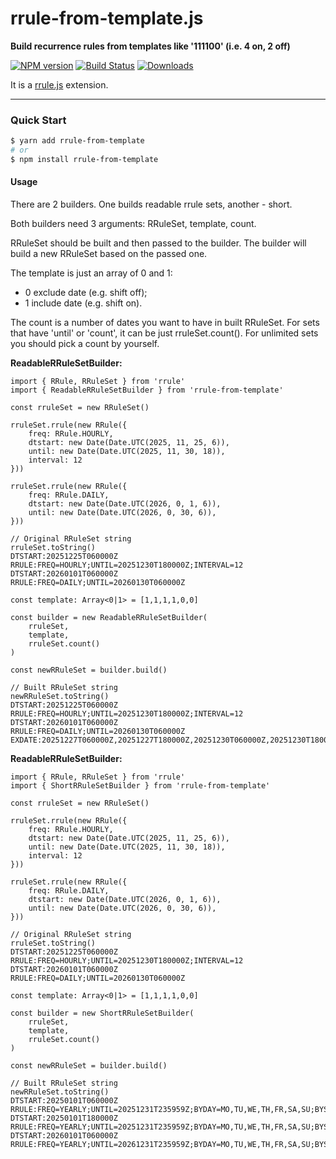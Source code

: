 rrule-from-template.js
======================

**Build recurrence rules from templates like '111100' (i.e. 4 on, 2 off)**

[![NPM version][npm-image]][npm-url]
[![Build Status][ci-image]][ci-url]
[![Downloads][downloads-image]][downloads-url]

It is a [rrule.js](https://github.com/jakubroztocil/rrule) extension.

* * *

### Quick Start

```bash
$ yarn add rrule-from-template
# or
$ npm install rrule-from-template
```

#### Usage

There are 2 builders. One builds readable rrule sets, another - short.

Both builders need 3 arguments: RRuleSet, template, count.

RRuleSet should be built and then passed to the builder. The builder will build a new RRuleSet based on the passed one.

The template is just an array of 0 and 1:
* 0 exclude date (e.g. shift off);
* 1 include date (e.g. shift on).

The count is a number of dates you want to have in built RRuleSet. For sets that have 'until' or 'count', it can be just rruleSet.count(). For unlimited sets you should pick a count by yourself. 

**ReadableRRuleSetBuilder:**
```es6
import { RRule, RRuleSet } from 'rrule'
import { ReadableRRuleSetBuilder } from 'rrule-from-template'

const rruleSet = new RRuleSet()

rruleSet.rrule(new RRule({
    freq: RRule.HOURLY,
    dtstart: new Date(Date.UTC(2025, 11, 25, 6)),
    until: new Date(Date.UTC(2025, 11, 30, 18)),
    interval: 12
}))

rruleSet.rrule(new RRule({
    freq: RRule.DAILY,
    dtstart: new Date(Date.UTC(2026, 0, 1, 6)),
    until: new Date(Date.UTC(2026, 0, 30, 6)),
}))

// Original RRuleSet string
rruleSet.toString()
DTSTART:20251225T060000Z
RRULE:FREQ=HOURLY;UNTIL=20251230T180000Z;INTERVAL=12
DTSTART:20260101T060000Z
RRULE:FREQ=DAILY;UNTIL=20260130T060000Z

const template: Array<0|1> = [1,1,1,1,0,0]

const builder = new ReadableRRuleSetBuilder(
    rruleSet,
    template,
    rruleSet.count()
)

const newRRuleSet = builder.build()

// Built RRuleSet string
newRRuleSet.toString()
DTSTART:20251225T060000Z
RRULE:FREQ=HOURLY;UNTIL=20251230T180000Z;INTERVAL=12
DTSTART:20260101T060000Z
RRULE:FREQ=DAILY;UNTIL=20260130T060000Z
EXDATE:20251227T060000Z,20251227T180000Z,20251230T060000Z,20251230T180000Z,20260105T060000Z,20260106T060000Z,20260111T060000Z,20260112T060000Z,20260117T060000Z,20260118T060000Z,20260123T060000Z,20260124T060000Z,20260129T060000Z,20260130T060000Z
```

**ReadableRRuleSetBuilder:**
```es6
import { RRule, RRuleSet } from 'rrule'
import { ShortRRuleSetBuilder } from 'rrule-from-template'

const rruleSet = new RRuleSet()

rruleSet.rrule(new RRule({
    freq: RRule.HOURLY,
    dtstart: new Date(Date.UTC(2025, 11, 25, 6)),
    until: new Date(Date.UTC(2025, 11, 30, 18)),
    interval: 12
}))

rruleSet.rrule(new RRule({
    freq: RRule.DAILY,
    dtstart: new Date(Date.UTC(2026, 0, 1, 6)),
    until: new Date(Date.UTC(2026, 0, 30, 6)),
}))

// Original RRuleSet string
rruleSet.toString()
DTSTART:20251225T060000Z
RRULE:FREQ=HOURLY;UNTIL=20251230T180000Z;INTERVAL=12
DTSTART:20260101T060000Z
RRULE:FREQ=DAILY;UNTIL=20260130T060000Z

const template: Array<0|1> = [1,1,1,1,0,0]

const builder = new ShortRRuleSetBuilder(
    rruleSet,
    template,
    rruleSet.count()
)

const newRRuleSet = builder.build()

// Built RRuleSet string
newRRuleSet.toString()
DTSTART:20250101T060000Z
RRULE:FREQ=YEARLY;UNTIL=20251231T235959Z;BYDAY=MO,TU,WE,TH,FR,SA,SU;BYSETPOS=359,360,362,363
DTSTART:20250101T180000Z
RRULE:FREQ=YEARLY;UNTIL=20251231T235959Z;BYDAY=MO,TU,WE,TH,FR,SA,SU;BYSETPOS=359,360,362,363
DTSTART:20260101T060000Z
RRULE:FREQ=YEARLY;UNTIL=20261231T235959Z;BYDAY=MO,TU,WE,TH,FR,SA,SU;BYSETPOS=1,2,3,4,7,8,9,10,13,14,15,16,19,20,21,22,25,26,27,28
```

[npm-url]: https://npmjs.org/package/rrule-from-template
[npm-image]: http://img.shields.io/npm/v/rrule-from-template.svg

[ci-url]: https://github.com/kanunnykov/rrule-from-template/actions
[ci-image]: https://github.com/kanunnykov/rrule-from-template/workflows/Node.js%20CI/badge.svg

[downloads-url]: https://npmjs.org/package/rrule-from-template
[downloads-image]: http://img.shields.io/npm/dm/rrule-from-template.svg?style=flat-square
